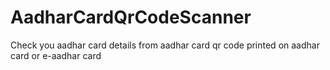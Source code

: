 # AadharCardQrCodeScanner
Check you aadhar card details from aadhar card qr code printed on aadhar card or e-aadhar card
